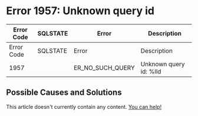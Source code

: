 
# Error 1957: Unknown query id


| Error Code | SQLSTATE | Error | Description |
| --- | --- | --- | --- |
| Error Code | SQLSTATE | Error | Description |
| 1957 |  | ER_NO_SUCH_QUERY | Unknown query id: %lld |




## Possible Causes and Solutions


This article doesn't currently contain any content. [You can help!](/en/writing-and-editing-knowledge-base-articles/)

